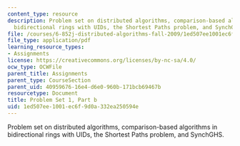 ```yaml
---
content_type: resource
description: Problem set on distributed algorithms, comparison-based algorithms in
  bidirectional rings with UIDs, the Shortest Paths problem, and SynchGHS.
file: /courses/6-852j-distributed-algorithms-fall-2009/1ed507ee1001ec6f9d0a332ea250594e_MIT6_852JF09_pset1b.pdf
file_type: application/pdf
learning_resource_types:
- Assignments
license: https://creativecommons.org/licenses/by-nc-sa/4.0/
ocw_type: OCWFile
parent_title: Assignments
parent_type: CourseSection
parent_uid: 40959676-16e4-d6e0-960b-171bcb69467b
resourcetype: Document
title: Problem Set 1, Part b
uid: 1ed507ee-1001-ec6f-9d0a-332ea250594e
---
```

Problem set on distributed algorithms, comparison-based algorithms in bidirectional rings with UIDs, the Shortest Paths problem, and SynchGHS.
